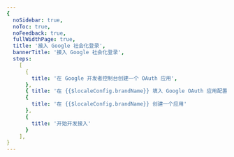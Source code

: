 ```yaml
---
{
  noSidebar: true,
  noToc: true,
  noFeedback: true,
  fullWidthPage: true,
  title: '接入 Google 社会化登录',
  bannerTitle: '接入 Google 社会化登录',
  steps:
    [
      {
        title: '在 Google 开发者控制台创建一个 OAuth 应用',
      },
      { title: '在 {{$localeConfig.brandName}} 填入 Google OAuth 应用配置' },
      {
        title: '在 {{$localeConfig.brandName}} 创建一个应用'
      },
      {
        title: '开始开发接入'
      }
    ],
}
---
```


<IntegrationDetail backLink="/en/guides/connections/social"/>
